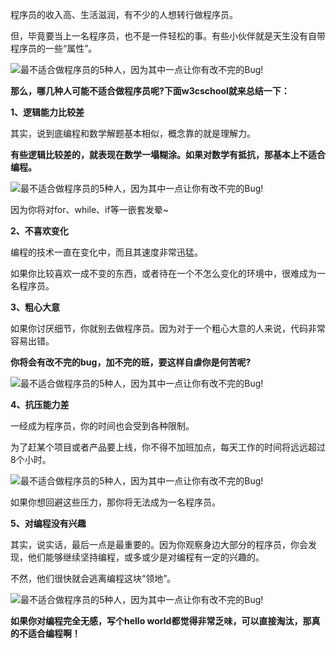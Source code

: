 程序员的收入高、生活滋润，有不少的人想转行做程序员。

但，毕竟要当上一名程序员，也不是一件轻松的事。有些小伙伴就是天生没有自带程序员的一些“属性”。

![最不适合做程序员的5种人，因为其中一点让你有改不完的Bug!](http://p1.pstatp.com/large/3b0d00029c6c79607ce3)

**那么，哪几种人可能不适合做程序员呢?下面w3cschool就来总结一下：**

**1、逻辑能力比较差**

其实，说到底编程和数学解题基本相似，概念靠的就是理解力。

**有些逻辑比较差的，就表现在数学一塌糊涂。如果对数学有抵抗，那基本上不适合编程。**

![最不适合做程序员的5种人，因为其中一点让你有改不完的Bug!](http://p3.pstatp.com/large/3b0e0002871be0077b3c)

因为你将对for、while、if等一嵌套发晕~

**2、不喜欢变化**

编程的技术一直在变化中，而且其速度非常迅猛。

如果你比较喜欢一成不变的东西，或者待在一个不怎么变化的环境中，很难成为一名程序员。

**3、粗心大意**

如果你讨厌细节，你就别去做程序员。因为对于一个粗心大意的人来说，代码非常容易出错。

**你将会有改不完的bug，加不完的班，要这样自虐你是何苦呢?**

![最不适合做程序员的5种人，因为其中一点让你有改不完的Bug!](http://p9.pstatp.com/large/3b0d0002964257b7ff4e)

**4、抗压能力差**

一经成为程序员，你的时间也会受到各种限制。

为了赶某个项目或者产品要上线，你不得不加班加点，每天工作的时间将远远超过8个小时。

![最不适合做程序员的5种人，因为其中一点让你有改不完的Bug!](http://p1.pstatp.com/large/3b0c0002a177599a5547)

如果你想回避这些压力，那你将无法成为一名程序员。

**5、对编程没有兴趣**

其实，说实话，最后一点是最重要的。因为你观察身边大部分的程序员，你会发现，他们能够继续坚持编程，或多或少是对编程有一定的兴趣的。

不然，他们很快就会逃离编程这块“领地”。

![最不适合做程序员的5种人，因为其中一点让你有改不完的Bug!](http://p1.pstatp.com/large/3b0b00029d5ac246a118)

**如果你对编程完全无感，写个hello world都觉得非常乏味，可以直接淘汰，那真的不适合编程啊！**
